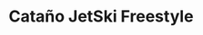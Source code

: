 ---
order: 13
image: "https://cdn.filestackcontent.com/lizu76ptTLOg1sI3kW5q/convert?cache=true&compress=true&quality=90&format=webp&w=1000&fit=max"
title:   Cataño JetSki Freestyle
infose: Freestyle * Ages 21+ * 30min
link: "https://fareharbor.com/embeds/book/adventurespuertorico/items/593793/calendar/2025/10/?asn=fhdn&asn-ref=turisteandoenpuertorico&ref=turisteandoenpuertorico&marketplace=yes&flow=no&full-items=yes"
---